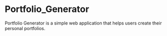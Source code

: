 # Portfolio_Generator
Portfolio Generator is a simple web application that helps users create their personal portfolios.
